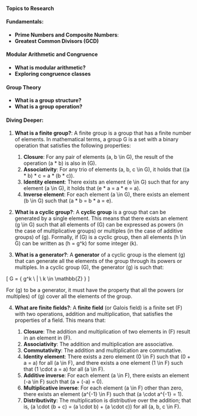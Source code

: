 #### Topics to Research

#### Fundamentals:

  - **Prime Numbers and Composite Numbers**:
  - **Greatest Common Divisors (GCD)**

#### Modular Arithmetic and Congruence

  - **What is modular arithmetic?**
  - **Exploring congruence classes**

#### Group Theory

  - **What is a group structure?**
  - **What is a group operation?**

#### Diving Deeper:

1. **What is a finite group?**: A finite group is a group that has a finite number of elements. In mathematical terms, a group G is a set with a binary operation that satisfies the following properties:

    1. **Closure**: For any pair of elements \(a, b \in G\), the result of the operation \(a * b\) is also in \(G\).
    2. **Associativity**: For any trio of elements \(a, b, c \in G\), it holds that \((a * b) * c = a * (b * c)\).
    3. **Identity element**: There exists an element \(e \in G\) such that for any element \(a \in G\), it holds that \(e * a = a * e = a\).
    4. **Inverse element**: For each element \(a \in G\), there exists an element \(b \in G\) such that \(a * b = b * a = e\).

2. **What is a cyclic group?**: A **cyclic group** is a group that can be generated by a single element. This means that there exists an element \(g \in G\) such that all elements of \(G\) can be expressed as powers (in the case of multiplicative groups) or multiples (in the case of additive groups) of \(g\). Formally, if \(G\) is a cyclic group, then all elements \(h \in G\) can be written as \(h = g^k\) for some integer \(k\).

3. **What is a generator?**: A **generator** of a cyclic group is the element \(g\) that can generate all the elements of the group through its powers or multiples. In a cyclic group \(G\), the generator \(g\) is such that:

\[ G = \{ g^k \ | \ k \in \mathbb{Z} \} \]

For \(g\) to be a generator, it must have the property that all the powers (or multiples) of \(g\) cover all the elements of the group.


4. **What are finite fields?**: A **finite field** (or Galois field) is a finite set \(F\) with two operations, addition and multiplication, that satisfies the properties of a field. This means that:

    1. **Closure**: The addition and multiplication of two elements in \(F\) result in an element in \(F\).
    2. **Associativity**: The addition and multiplication are associative.
    3. **Commutativity**: The addition and multiplication are commutative.
    4. **Identity element**: There exists a zero element \(0 \in F\) such that \(0 + a = a\) for all \(a \in F\), and there exists a one element \(1 \in F\) such that \(1 \cdot a = a\) for all \(a \in F\).
    5. **Additive inverse**: For each element \(a \in F\), there exists an element \(-a \in F\) such that \(a + (-a) = 0\).
    6. **Multiplicative inverse**: For each element \(a \in F\) other than zero, there exists an element \(a^{-1} \in F\) such that \(a \cdot a^{-1} = 1\).
    7. **Distributivity**: The multiplication is distributive over the addition; that is, \(a \cdot (b + c) = (a \cdot b) + (a \cdot c)\) for all \(a, b, c \in F\).

